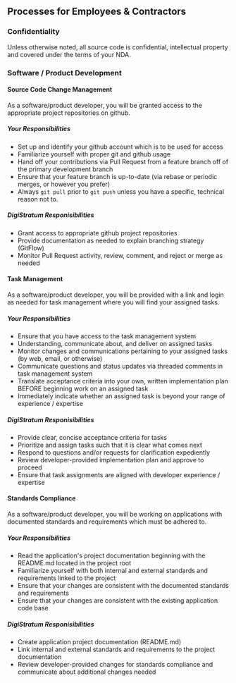 ## Processes for Employees & Contractors

### Confidentiality
Unless otherwise noted, all source code is confidential, intellectual property and covered under the terms of your NDA.

### Software / Product Development

#### Source Code Change Management
As a software/product developer, you will be granted access to the appropriate project repositories on github.

##### Your Responsibilities
* Set up and identify your github account which is to be used for access
* Familiarize yourself with proper git and github usage
* Hand off your contributions via Pull Request from a feature branch off of the primary development branch
* Ensure that your feature branch is up-to-date (via rebase or periodic merges, or however you prefer)
* Always `git pull` prior to `git push` unless you have a specific, technical reason not to.

##### DigiStratum Responisibilities
* Grant access to appropriate github project repositories
* Provide documentation as needed to explain branching strategy (GitFlow)
* Monitor Pull Request activity, review, comment, and reject or merge as needed

#### Task Management
As a software/product developer, you will be provided with a link and login as needed for task management where you will find your assigned tasks.

##### Your Responsibilities
* Ensure that you have access to the task management system
* Understanding, communicate about, and deliver on assigned tasks
* Monitor changes and communications pertaining to your assigned tasks (by web, email, or otherwise)
* Communicate questions and status updates via threaded comments in task management system
* Translate acceptance criteria into your own, written implementation plan BEFORE beginning work on an assigned task
* Immediately indicate whether an assigned task is beyond your range of experience / expertise

##### DigiStratum Responisibilities
* Provide clear, concise acceptance criteria for tasks
* Prioritize and assign tasks such that it is clear what comes next
* Respond to questions and/or requests for clarification expediently
* Review developer-provided implementation plan and approve to proceed
* Ensure that task assignments are aligned with developer experience / expertise

#### Standards Compliance
As a software/product developer, you will be working on applications with documented standards and requirements which must be adhered to.

##### Your Responsibilities
* Read the application's project documentation beginning with the README.md located in the project root
* Familiarize yourself with both internal and external standards and requirements linked to the project
* Ensure that your changes are consistent with the documented standards and requirements
* Ensure that your changes are consistent with the existing application code base

##### DigiStratum Responisibilities
* Create application project documentation (README.md)
* Link internal and external standards and requirements to the project documentation
* Review developer-provided changes for standards compliance and communicate about additional changes needed
